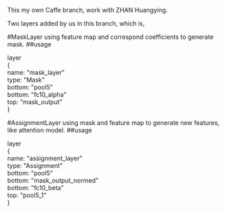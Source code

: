 This my own Caffe branch, work with ZHAN Huangying.

Two layers added by us in this branch, which is,

#MaskLayer
using feature map and correspond coefficients to generate mask.
##usage

layer  
{   
        name: "mask_layer"  
        type: "Mask"  
        bottom: "pool5"  
        bottom: "fc10_alpha"  
        top: "mask_output"  
}

#AssignmentLayer
using mask and feature map to generate new features, like attention model.
##usage

layer  
{  
        name: "assignment_layer"  
        type: "Assignment"  
        bottom: "pool5"  
        bottom: "mask_output_normed"  
        bottom: "fc10_beta"  
        top: "pool5_1"  
}
